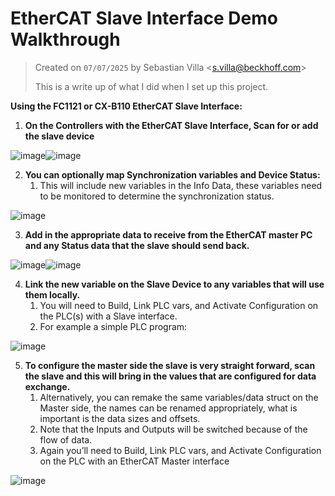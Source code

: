 # EtherCAT Slave Interface Demo Walkthrough

> Created on `07/07/2025`
> by Sebastian Villa \<<s.villa@beckhoff.com>\>
> 
> This is a write up of what I did when I set up this project.

**Using the FC1121 or CX-B110 EtherCAT Slave Interface:**

1. **On the Controllers with the EtherCAT Slave Interface, Scan for or add the slave device**

![image](https://github.com/user-attachments/assets/9ae6397e-feb4-4d24-9b79-a8f879e2f9b6)![image](https://github.com/user-attachments/assets/6e2a0b05-2504-44d0-89ae-a270ac094260)



2. **You can optionally map Synchronization variables and Device Status:**
    1. This will include new variables in the Info Data, these variables need to be monitored to determine the synchronization status.

![image](https://github.com/user-attachments/assets/ff095070-ca14-4cef-aa33-2d5820beb783)


3. **Add in the appropriate data to receive from the EtherCAT master PC and any Status data that the slave should send back.**

![image](https://github.com/user-attachments/assets/00eec05f-5da7-4c9a-ac38-f76ce76ed176)![image](https://github.com/user-attachments/assets/06e6ef04-fe4c-4911-9195-3973ba41f973)



4. **Link the new variable on the Slave Device to any variables that will use them locally.**
    1. You will need to Build, Link PLC vars, and Activate Configuration on the PLC(s) with a Slave interface.
    2. For example a simple PLC program:
  
![image](https://github.com/user-attachments/assets/a766d764-0004-4b98-b230-0931c94a3522)


5. **To configure the master side the slave is very straight forward, scan the slave and this will bring in the values that are configured for data exchange.**
    1. Alternatively, you can remake the same variables/data struct on the Master side, the names can be renamed appropriately, what is important is the data sizes and offsets.
    2. Note that the Inputs and Outputs will be switched because of the flow of data.
    3. Again you’ll need to Build, Link PLC vars, and Activate Configuration on the PLC with an EtherCAT Master interface
  
![image](https://github.com/user-attachments/assets/6d2925c9-cc25-425c-bd45-6cccac585898)

